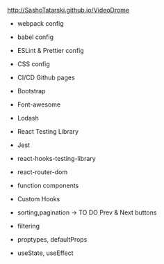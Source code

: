http://SashoTatarski.github.io/VideoDrome

- webpack config
- babel config
- ESLint & Prettier config
- CSS config
- CI/CD Github pages

- Bootstrap
- Font-awesome
- Lodash
- React Testing Library
- Jest
- react-hooks-testing-library
- react-router-dom

- function components
- Custom Hooks
- sorting,pagination -> TO DO Prev & Next buttons
- filtering
- proptypes, defaultProps
- useState, useEffect
